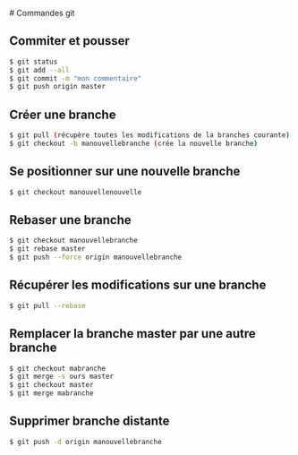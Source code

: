# Commandes git

## Commiter et pousser
```sh
$ git status
$ git add --all 
$ git commit -m "mon commentaire"
$ git push origin master
```

## Créer une branche
```sh
$ git pull (récupère toutes les modifications de la branches courante)
$ git checkout -b manouvellebranche (crée la nouvelle branche)
```

## Se positionner sur une nouvelle branche
```sh
$ git checkout manouvellenouvelle
```

## Rebaser une branche

```sh
$ git checkout manouvellebranche
$ git rebase master
$ git push --force origin manouvellebranche
```
## Récupérer les modifications sur une branche

```sh
$ git pull --rebase
```
## Remplacer la branche master par une autre branche

```sh
$ git checkout mabranche
$ git merge -s ours master
$ git checkout master
$ git merge mabranche  
```

## Supprimer branche distante
```sh
$ git push -d origin manouvellebranche
```